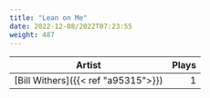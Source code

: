 ```yaml
---
title: "Lean on Me"
date: 2022-12-08/2022T07:23:55
weight: 487
---
```




 Artist | Plays 
----- | -----:
[Bill Withers]({{< ref "a95315">}}) | 1
